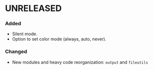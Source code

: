 # UNRELEASED
### Added
* Silent mode.
* Option to set color mode (always, auto, never).

### Changed
* New modules and heavy code reorganization: `output` and `fileutils`
